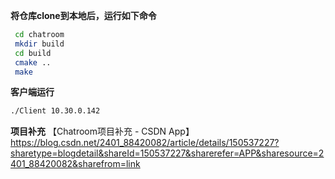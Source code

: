 **将仓库clone到本地后，运行如下命令**
```bash
 cd chatroom
 mkdir build
 cd build
 cmake ..
 make
```
**客户端运行**
```bash
./Client 10.30.0.142
```
**项目补充**
【Chatroom项目补充 -  CSDN App】https://blog.csdn.net/2401_88420082/article/details/150537227?sharetype=blogdetail&shareId=150537227&sharerefer=APP&sharesource=2401_88420082&sharefrom=link
